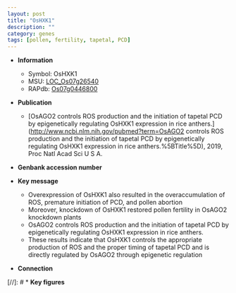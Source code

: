 ```yaml
---
layout: post
title: "OsHXK1"
description: ""
category: genes
tags: [pollen, fertility, tapetal, PCD]
---
```


* **Information**  
    + Symbol: OsHXK1  
    + MSU: [LOC_Os07g26540](http://rice.plantbiology.msu.edu/cgi-bin/ORF_infopage.cgi?orf=LOC_Os07g26540)  
    + RAPdb: [Os07g0446800](http://rapdb.dna.affrc.go.jp/viewer/gbrowse_details/irgsp1?name=Os07g0446800)  

* **Publication**  
    + [OsAGO2 controls ROS production and the initiation of tapetal PCD by epigenetically regulating OsHXK1 expression in rice anthers.](http://www.ncbi.nlm.nih.gov/pubmed?term=OsAGO2 controls ROS production and the initiation of tapetal PCD by epigenetically regulating OsHXK1 expression in rice anthers.%5BTitle%5D), 2019, Proc Natl Acad Sci U S A.

* **Genbank accession number**  

* **Key message**  
    + Overexpression of OsHXK1 also resulted in the overaccumulation of ROS, premature initiation of PCD, and pollen abortion
    + Moreover, knockdown of OsHXK1 restored pollen fertility in OsAGO2 knockdown plants
    + OsAGO2 controls ROS production and the initiation of tapetal PCD by epigenetically regulating OsHXK1 expression in rice anthers.
    + These results indicate that OsHXK1 controls the appropriate production of ROS and the proper timing of tapetal PCD and is directly regulated by OsAGO2 through epigenetic regulation

* **Connection**  

[//]: # * **Key figures**  


